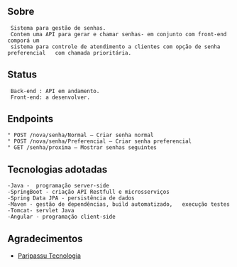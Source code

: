 ## Sobre
```
 Sistema para gestão de senhas.
 Contem uma API para gerar e chamar senhas- em conjunto com front-end comporá um  
 sistema para controle de atendimento a clientes com opção de senha preferencial   com chamada prioritária.
```
## Status
```
 Back-end : API em andamento.
 Front-end: a desenvolver.
```

## Endpoints
```
° POST /nova/senha/Normal – Criar senha normal
° POST /nova/senha/Preferencial – Criar senha preferencial
° GET /senha/proxima – Mostrar senhas seguintes
```

## Tecnologias adotadas
```
-Java -  programação server-side
-SpringBoot - criação API Restfull e microsserviços
-Spring Data JPA - persistência de dados
-Maven - gestão de dependências, build automatizado,   execução testes
-Tomcat- servlet Java
-Angular - programação client-side
```

## Agradecimentos
- [Paripassu Tecnologia](https://www.paripassu.com.br)


